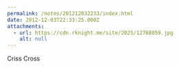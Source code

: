 ```yaml
---
permalink: /notes/201212032233/index.html
date: 2012-12-03T22:33:25.000Z
attachments:
  - url: https://cdn.rknight.me/site/2025/12768859.jpg
    alt: null
---
```


Criss Cross
